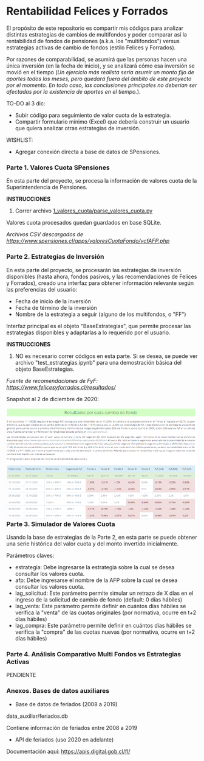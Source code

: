 # Rentabilidad Felices y Forrados

El propósito de este repositorio es compartir mis códigos para analizar distintas estrategias de cambios de multifondos y poder comparar así la rentabilidad de fondos de pensiones (a.k.a. los "multifondos") versus estrategias activas de cambio de fondos (estilo Felices y Forrados).

Por razones de comparabilidad, se asumirá que las personas hacen una única inversión (en la fecha de inicio), y se analizará cómo esa inversión se movió en el tiempo (*Un ejercicio más realista sería asumir un monto fijo de aportes todos los meses, pero quedará fuera del ámbito de este proyecto por el momento. En todo caso, las conclusiones principales no deberían ser afectadas por la existencia de aportes en el tiempo.*).

TO-DO al 3 dic:
- Subir código para seguimiento de valor cuota de la estrategia.
- Compartir formulario mínimo (Excel) que debería construir un usuario que quiera analizar otras estrategias de inversión.

WISHLIST:
- Agregar conexión directa a base de datos de SPensiones.



### Parte 1. Valores Cuota SPensiones

En esta parte del proyecto, se procesa la información de valores cuota de la Superintendencia de Pensiones. 

**INSTRUCCIONES**

1. Correr archivo [1_valores_cuota/parse_valores_cuota.py](/1_valores_cuota/parse_valores_cuota.py)

Valores cuota procesados quedan guardados en base SQLite.


*Archivos CSV descargados de https://www.spensiones.cl/apps/valoresCuotaFondo/vcfAFP.php*



### Parte 2. Estrategias de Inversión

En esta parte del proyecto, se procesarán las estrategias de inversión disponibles (hasta ahora, fondos pasivos, y las recomendaciones de Felices y Forrados), creado una interfaz para obtener información relevante según las preferencias del usuario:

- Fecha de inicio de la inversión
- Fecha de término de la inversión
- Nombre de la estrategia a seguir (alguno de los multifondos, o "FF")

Interfaz principal es el objeto "BaseEstrategias", que permite procesar las estrategias disponibles y adaptarlas a lo requerido por el usuario.

**INSTRUCCIONES**

1. NO es necesario correr códigos en esta parte. Si se desea, se puede ver archivo "test_estrategias.ipynb" para una demostración básica del objeto BaseEstrategias.



*Fuente de recomendaciones de FyF: https://www.felicesyforrados.cl/resultados/*

Snapshot al 2 de diciembre de 2020:

<img src="/data_auxiliar/snapshot_20201202.PNG"
     alt="snapshot"
     style="float: left; margin-right: 10px;" />



### Parte 3. Simulador de Valores Cuota

Usando la base de estrategias de la Parte 2, en esta parte se puede obtener una serie histórica del valor cuota y del monto invertido inicialmente.

Parámetros claves:
- estrategia: Debe ingresarse la estrategia sobre la cual se desea consultar los valores cuota.
- afp: Debe ingresarse el nombre de la AFP sobre la cual se desea consultar los valores cuota.
- lag_solicitud: Este parámetro permite simular un retrazo de X días en el ingreso de la solicitud de cambio de fondo (default: 0 días hábiles)
- lag_venta: Este parámetro permite definir en cuántos días hábiles se verifica la "venta" de las cuotas originales (por normativa, ocurre en t+2 días hábiles)
- lag_compra: Este parámetro permite definir en cuántos días hábiles se verifica la "compra" de las cuotas nuevas (por normativa, ocurre en t+2 días hábiles)

### Parte 4. Análisis Comparativo Multi Fondos vs Estrategias Activas

PENDIENTE

### Anexos. Bases de datos auxiliares

- Base de datos de feriados (2008 a 2019)

data_auxiliar/feriados.db

Contiene información de feriados entre 2008 a 2019


- API de feriados (uso 2020 en adelante)

Documentación aquí: https://apis.digital.gob.cl/fl/

